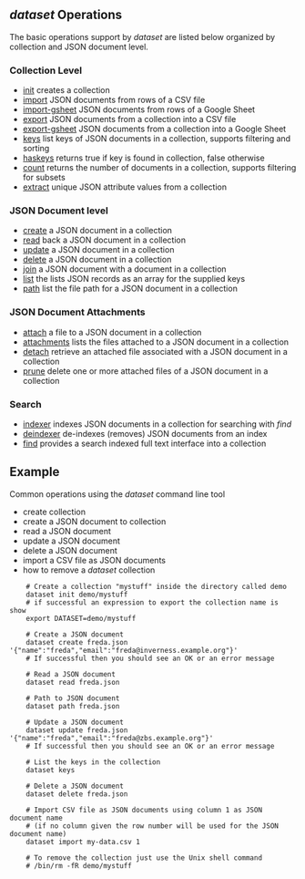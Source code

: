 
## _dataset_ Operations

The basic operations support by *dataset* are listed below organized by collection and JSON document level.

### Collection Level

+ [init](dataset/init.html) creates a collection
+ [import](dataset/import.html) JSON documents from rows of a CSV file
+ [import-gsheet](dataset/import.html) JSON documents from rows of a Google Sheet
+ [export](dataset/export.html) JSON documents from a collection into a CSV file
+ [export-gsheet](dataset/export-gsheet.html) JSON documents from a collection into a Google Sheet
+ [keys](dataset/keys.html) list keys of JSON documents in a collection, supports filtering and sorting
+ [haskeys](dataset/haskeys.html) returns true if key is found in collection, false otherwise
+ [count](dataset/count.html) returns the number of documents in a collection, supports filtering for subsets
+ [extract](dataset/extract.html) unique JSON attribute values from a collection

### JSON Document level

+ [create](dataset/create.html) a JSON document in a collection
+ [read](dataset/read.html) back a JSON document in a collection
+ [update](dataset/update.html) a JSON document in a collection
+ [delete](dataset/delete.html) a JSON document in a collection
+ [join](dataset/join.html) a JSON document with a document in a collection
+ [list](dataset/list.html) the lists JSON records as an array for the supplied keys
+ [path](dataset/path.html) list the file path for a JSON document in a collection

### JSON Document Attachments

+ [attach](dataset/attach.html) a file to a JSON document in a collection
+ [attachments](dataset/attachments.html) lists the files attached to a JSON document in a collection
+ [detach](dataset/detach.html) retrieve an attached file associated with a JSON document in a collection
+ [prune](dataset/prune.html) delete one or more attached files of a JSON document in a collection

### Search

+ [indexer](dataset/indexer.html) indexes JSON documents in a collection for searching with _find_
+ [deindexer](dataset/deindexer.html) de-indexes (removes) JSON documents from an index
+ [find](dataset/find.html) provides a search indexed full text interface into a collection


## Example

Common operations using the *dataset* command line tool

+ create collection
+ create a JSON document to collection
+ read a JSON document
+ update a JSON document
+ delete a JSON document
+ import a CSV file as JSON documents
+ how to remove a *dataset* collection

```shell
    # Create a collection "mystuff" inside the directory called demo
    dataset init demo/mystuff
    # if successful an expression to export the collection name is show
    export DATASET=demo/mystuff

    # Create a JSON document 
    dataset create freda.json '{"name":"freda","email":"freda@inverness.example.org"}'
    # If successful then you should see an OK or an error message

    # Read a JSON document
    dataset read freda.json

    # Path to JSON document
    dataset path freda.json

    # Update a JSON document
    dataset update freda.json '{"name":"freda","email":"freda@zbs.example.org"}'
    # If successful then you should see an OK or an error message

    # List the keys in the collection
    dataset keys

    # Delete a JSON document
    dataset delete freda.json

    # Import CSV file as JSON documents using column 1 as JSON document name
    # (if no column given the row number will be used for the JSON document name)
    dataset import my-data.csv 1

    # To remove the collection just use the Unix shell command
    # /bin/rm -fR demo/mystuff
```

